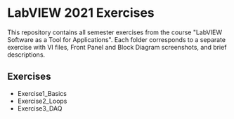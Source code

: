 # LabVIEW 2021 Exercises
This repository contains all semester exercises from the course "LabVIEW Software as a Tool for Applications". Each folder corresponds to a separate exercise with VI files, Front Panel and Block Diagram screenshots, and brief descriptions.

## Exercises
- Exercise1_Basics
- Exercise2_Loops
- Exercise3_DAQ
